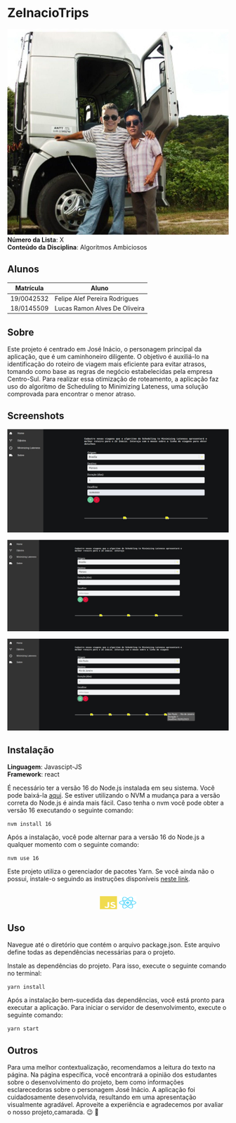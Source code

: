 # ZeInacioTrips
![img](./src/assets/montagem1.jpeg)
**Número da Lista**: X<br>
**Conteúdo da Disciplina**: Algoritmos Ambiciosos<br>

## Alunos
|Matrícula | Aluno |
| -- | -- |
| 19/0042532  |  Felipe Alef Pereira Rodrigues |
| 18/0145509  |  Lucas Ramon Alves De Oliveira |

## Sobre 
Este projeto é centrado em José Inácio, o personagem principal da aplicação, que é um caminhoneiro diligente. O objetivo é auxiliá-lo na identificação do roteiro de viagem mais eficiente para evitar atrasos, tomando como base as regras de negócio estabelecidas pela empresa Centro-Sul. Para realizar essa otimização de roteamento, a aplicação faz uso do algoritmo de Scheduling to Minimizing Lateness, uma solução comprovada para encontrar o menor atraso.  

## Screenshots
![img](./doc/documentacao4.jpeg)

![img](./doc/documentacao5.jpeg)

![img](./doc/documentacao6.jpeg)
## Instalação 
**Linguagem**: Javascipt-JS<br>
**Framework**: react<br>

É necessário ter a versão 16 do Node.js instalada em seu sistema. Você pode baixá-la [aqui](https://nodejs.org/en/download). Se estiver utilizando o NVM a mudança para a versão correta do Node.js é ainda mais fácil. Caso tenha o nvm você pode obter a versão 16 executando o seguinte comando:
```
nvm install 16
```
Após a instalação, você pode alternar para a versão 16 do Node.js a qualquer momento com o seguinte comando:

```
nvm use 16

```

Este projeto utiliza o gerenciador de pacotes Yarn. Se você ainda não o possui, instale-o seguindo as instruções disponíveis [neste link](https://yarnpkg.com/getting-started/install).

<div style="display: inline_block" align="center"><br>
  <img align="center" alt="Judeu-Js" height="30" width="40" src="https://raw.githubusercontent.com/devicons/devicon/master/icons/javascript/javascript-plain.svg">
  <img align="center" alt="Judeu-React" height="30" width="40" src="https://raw.githubusercontent.com/devicons/devicon/master/icons/react/react-original.svg">
 </div> 

## Uso 
Navegue até o diretório que contém o arquivo package.json. Este arquivo define todas as dependências necessárias para o projeto.

Instale as dependências do projeto. Para isso, execute o seguinte comando no terminal:

```
yarn install

```
Após a instalação bem-sucedida das dependências, você está pronto para executar a aplicação. Para iniciar o servidor de desenvolvimento, execute o seguinte comando:

```
yarn start
```
## Outros 
Para uma melhor contextualização, recomendamos a leitura do texto na página. Na página específica, você encontrará a opinião dos estudantes sobre o desenvolvimento do projeto, bem como informações esclarecedoras sobre o personagem José Inácio. A aplicação foi cuidadosamente desenvolvida, resultando em uma apresentação visualmente agradável. Aproveite a experiência e agradecemos por avaliar o nosso projeto,camarada. :wink: :handshake: 




